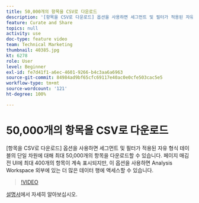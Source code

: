 ```yaml
---
title: 50,000개의 항목을 CSV로 다운로드
description: '[항목을 CSV로 다운로드] 옵션을 사용하면 세그먼트 및 필터가 적용된 자유 형식 테이블의 단일 차원에 대해 최대 50,000개의 항목을 다운로드할 수 있습니다. 페이지 매김 전 UI에 최대 400개의 항목이 계속 표시되지만, 이 옵션을 사용하면 Analysis Workspace 외부에 있는 더 많은 데이터 행에 액세스할 수 있습니다.'
feature: Curate and Share
topics: null
activity: use
doc-type: feature video
team: Technical Marketing
thumbnail: 40385.jpg
kt: 6278
role: User
level: Beginner
exl-id: fe7d41f1-a6ec-4601-9266-b4c3aa6a6963
source-git-commit: 84984ad9bf65cfc69117e40ac0e0cfe503cac5e5
workflow-type: tm+mt
source-wordcount: '121'
ht-degree: 100%

---
```


# 50,000개의 항목을 CSV로 다운로드

[항목을 CSV로 다운로드] 옵션을 사용하면 세그먼트 및 필터가 적용된 자유 형식 테이블의 단일 차원에 대해 최대 50,000개의 항목을 다운로드할 수 있습니다. 페이지 매김 전 UI에 최대 400개의 항목이 계속 표시되지만, 이 옵션을 사용하면 Analysis Workspace 외부에 있는 더 많은 데이터 행에 액세스할 수 있습니다.

>[!VIDEO](https://video.tv.adobe.com/v/40385/?quality=12&learn=on)

[설명서](https://experienceleague.adobe.com/docs/analytics/analyze/analysis-workspace/curate-share/download-send.html)에서 자세히 알아보십시오.
